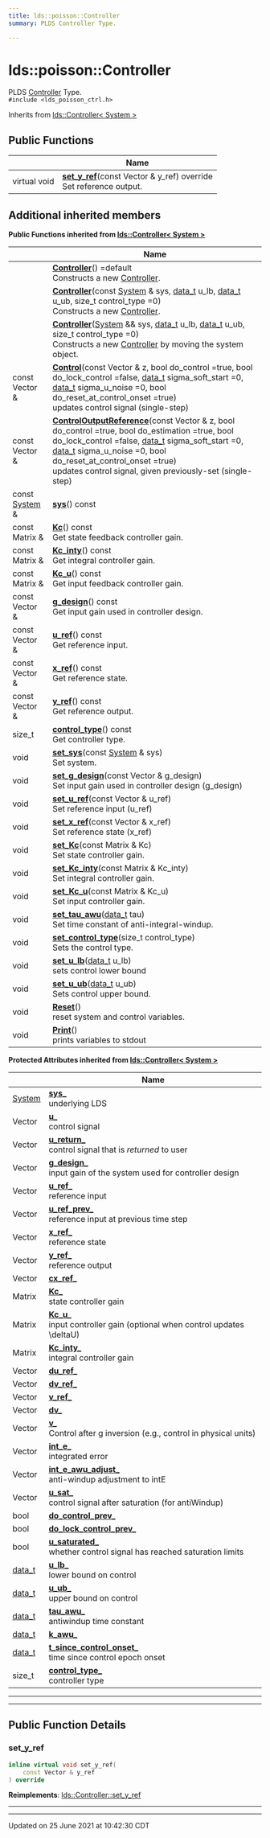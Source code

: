 ```yaml
---
title: lds::poisson::Controller
summary: PLDS Controller Type. 

---
```


# lds::poisson::Controller



PLDS [Controller]() Type. 
<br /> `#include <lds_poisson_ctrl.h>`

Inherits from [lds::Controller< System >](/lds-ctrl-est/docs/api/classes/classlds_1_1_controller/)

## Public Functions

|                | Name           |
| -------------- | -------------- |
| virtual void | **[set_y_ref](/lds-ctrl-est/docs/api/classes/classlds_1_1poisson_1_1_controller/#function-set_y_ref)**(const Vector & y_ref) override<br>Set reference output.  |

## Additional inherited members

**Public Functions inherited from [lds::Controller< System >](/lds-ctrl-est/docs/api/classes/classlds_1_1_controller/)**

|                | Name           |
| -------------- | -------------- |
| | **[Controller](/lds-ctrl-est/docs/api/classes/classlds_1_1_controller/#function-controller)**() =default<br>Constructs a new [Controller](/lds-ctrl-est/docs/api/classes/classlds_1_1_controller/).  |
| | **[Controller](/lds-ctrl-est/docs/api/classes/classlds_1_1_controller/#function-controller)**(const [System](/lds-ctrl-est/docs/api/classes/classlds_1_1_system/) & sys, [data_t](/lds-ctrl-est/docs/api/namespaces/namespacelds/#using-data_t) u_lb, [data_t](/lds-ctrl-est/docs/api/namespaces/namespacelds/#using-data_t) u_ub, size_t control_type =0)<br>Constructs a new [Controller](/lds-ctrl-est/docs/api/classes/classlds_1_1_controller/).  |
| | **[Controller](/lds-ctrl-est/docs/api/classes/classlds_1_1_controller/#function-controller)**([System](/lds-ctrl-est/docs/api/classes/classlds_1_1_system/) && sys, [data_t](/lds-ctrl-est/docs/api/namespaces/namespacelds/#using-data_t) u_lb, [data_t](/lds-ctrl-est/docs/api/namespaces/namespacelds/#using-data_t) u_ub, size_t control_type =0)<br>Constructs a new [Controller](/lds-ctrl-est/docs/api/classes/classlds_1_1_controller/) by moving the system object.  |
| const Vector & | **[Control](/lds-ctrl-est/docs/api/classes/classlds_1_1_controller/#function-control)**(const Vector & z, bool do_control =true, bool do_lock_control =false, [data_t](/lds-ctrl-est/docs/api/namespaces/namespacelds/#using-data_t) sigma_soft_start =0, [data_t](/lds-ctrl-est/docs/api/namespaces/namespacelds/#using-data_t) sigma_u_noise =0, bool do_reset_at_control_onset =true)<br>updates control signal (single-step)  |
| const Vector & | **[ControlOutputReference](/lds-ctrl-est/docs/api/classes/classlds_1_1_controller/#function-controloutputreference)**(const Vector & z, bool do_control =true, bool do_estimation =true, bool do_lock_control =false, [data_t](/lds-ctrl-est/docs/api/namespaces/namespacelds/#using-data_t) sigma_soft_start =0, [data_t](/lds-ctrl-est/docs/api/namespaces/namespacelds/#using-data_t) sigma_u_noise =0, bool do_reset_at_control_onset =true)<br>updates control signal, given previously-set (single-step)  |
| const [System](/lds-ctrl-est/docs/api/classes/classlds_1_1_system/) & | **[sys](/lds-ctrl-est/docs/api/classes/classlds_1_1_controller/#function-sys)**() const |
| const Matrix & | **[Kc](/lds-ctrl-est/docs/api/classes/classlds_1_1_controller/#function-kc)**() const<br>Get state feedback controller gain.  |
| const Matrix & | **[Kc_inty](/lds-ctrl-est/docs/api/classes/classlds_1_1_controller/#function-kc_inty)**() const<br>Get integral controller gain.  |
| const Matrix & | **[Kc_u](/lds-ctrl-est/docs/api/classes/classlds_1_1_controller/#function-kc_u)**() const<br>Get input feedback controller gain.  |
| const Vector & | **[g_design](/lds-ctrl-est/docs/api/classes/classlds_1_1_controller/#function-g_design)**() const<br>Get input gain used in controller design.  |
| const Vector & | **[u_ref](/lds-ctrl-est/docs/api/classes/classlds_1_1_controller/#function-u_ref)**() const<br>Get reference input.  |
| const Vector & | **[x_ref](/lds-ctrl-est/docs/api/classes/classlds_1_1_controller/#function-x_ref)**() const<br>Get reference state.  |
| const Vector & | **[y_ref](/lds-ctrl-est/docs/api/classes/classlds_1_1_controller/#function-y_ref)**() const<br>Get reference output.  |
| size_t | **[control_type](/lds-ctrl-est/docs/api/classes/classlds_1_1_controller/#function-control_type)**() const<br>Get controller type.  |
| void | **[set_sys](/lds-ctrl-est/docs/api/classes/classlds_1_1_controller/#function-set_sys)**(const [System](/lds-ctrl-est/docs/api/classes/classlds_1_1_system/) & sys)<br>Set system.  |
| void | **[set_g_design](/lds-ctrl-est/docs/api/classes/classlds_1_1_controller/#function-set_g_design)**(const Vector & g_design)<br>Set input gain used in controller design (g_design)  |
| void | **[set_u_ref](/lds-ctrl-est/docs/api/classes/classlds_1_1_controller/#function-set_u_ref)**(const Vector & u_ref)<br>Set reference input (u_ref)  |
| void | **[set_x_ref](/lds-ctrl-est/docs/api/classes/classlds_1_1_controller/#function-set_x_ref)**(const Vector & x_ref)<br>Set reference state (x_ref)  |
| void | **[set_Kc](/lds-ctrl-est/docs/api/classes/classlds_1_1_controller/#function-set_kc)**(const Matrix & Kc)<br>Set state controller gain.  |
| void | **[set_Kc_inty](/lds-ctrl-est/docs/api/classes/classlds_1_1_controller/#function-set_kc_inty)**(const Matrix & Kc_inty)<br>Set integral controller gain.  |
| void | **[set_Kc_u](/lds-ctrl-est/docs/api/classes/classlds_1_1_controller/#function-set_kc_u)**(const Matrix & Kc_u)<br>Set input controller gain.  |
| void | **[set_tau_awu](/lds-ctrl-est/docs/api/classes/classlds_1_1_controller/#function-set_tau_awu)**([data_t](/lds-ctrl-est/docs/api/namespaces/namespacelds/#using-data_t) tau)<br>Set time constant of anti-integral-windup.  |
| void | **[set_control_type](/lds-ctrl-est/docs/api/classes/classlds_1_1_controller/#function-set_control_type)**(size_t control_type)<br>Sets the control type.  |
| void | **[set_u_lb](/lds-ctrl-est/docs/api/classes/classlds_1_1_controller/#function-set_u_lb)**([data_t](/lds-ctrl-est/docs/api/namespaces/namespacelds/#using-data_t) u_lb)<br>sets control lower bound  |
| void | **[set_u_ub](/lds-ctrl-est/docs/api/classes/classlds_1_1_controller/#function-set_u_ub)**([data_t](/lds-ctrl-est/docs/api/namespaces/namespacelds/#using-data_t) u_ub)<br>Sets control upper bound.  |
| void | **[Reset](/lds-ctrl-est/docs/api/classes/classlds_1_1_controller/#function-reset)**()<br>reset system and control variables.  |
| void | **[Print](/lds-ctrl-est/docs/api/classes/classlds_1_1_controller/#function-print)**()<br>prints variables to stdout  |

**Protected Attributes inherited from [lds::Controller< System >](/lds-ctrl-est/docs/api/classes/classlds_1_1_controller/)**

|                | Name           |
| -------------- | -------------- |
| [System](/lds-ctrl-est/docs/api/classes/classlds_1_1_system/) | **[sys_](/lds-ctrl-est/docs/api/classes/classlds_1_1_controller/#variable-sys_)** <br>underlying LDS  |
| Vector | **[u_](/lds-ctrl-est/docs/api/classes/classlds_1_1_controller/#variable-u_)** <br>control signal  |
| Vector | **[u_return_](/lds-ctrl-est/docs/api/classes/classlds_1_1_controller/#variable-u_return_)** <br>control signal that is _returned_ to user  |
| Vector | **[g_design_](/lds-ctrl-est/docs/api/classes/classlds_1_1_controller/#variable-g_design_)** <br>input gain of the system used for controller design  |
| Vector | **[u_ref_](/lds-ctrl-est/docs/api/classes/classlds_1_1_controller/#variable-u_ref_)** <br>reference input  |
| Vector | **[u_ref_prev_](/lds-ctrl-est/docs/api/classes/classlds_1_1_controller/#variable-u_ref_prev_)** <br>reference input at previous time step  |
| Vector | **[x_ref_](/lds-ctrl-est/docs/api/classes/classlds_1_1_controller/#variable-x_ref_)** <br>reference state  |
| Vector | **[y_ref_](/lds-ctrl-est/docs/api/classes/classlds_1_1_controller/#variable-y_ref_)** <br>reference output  |
| Vector | **[cx_ref_](/lds-ctrl-est/docs/api/classes/classlds_1_1_controller/#variable-cx_ref_)**  |
| Matrix | **[Kc_](/lds-ctrl-est/docs/api/classes/classlds_1_1_controller/#variable-kc_)** <br>state controller gain  |
| Matrix | **[Kc_u_](/lds-ctrl-est/docs/api/classes/classlds_1_1_controller/#variable-kc_u_)** <br>input controller gain (optional when control updates \deltaU)  |
| Matrix | **[Kc_inty_](/lds-ctrl-est/docs/api/classes/classlds_1_1_controller/#variable-kc_inty_)** <br>integral controller gain  |
| Vector | **[du_ref_](/lds-ctrl-est/docs/api/classes/classlds_1_1_controller/#variable-du_ref_)**  |
| Vector | **[dv_ref_](/lds-ctrl-est/docs/api/classes/classlds_1_1_controller/#variable-dv_ref_)**  |
| Vector | **[v_ref_](/lds-ctrl-est/docs/api/classes/classlds_1_1_controller/#variable-v_ref_)**  |
| Vector | **[dv_](/lds-ctrl-est/docs/api/classes/classlds_1_1_controller/#variable-dv_)**  |
| Vector | **[v_](/lds-ctrl-est/docs/api/classes/classlds_1_1_controller/#variable-v_)** <br>Control after g inversion (e.g., control in physical units)  |
| Vector | **[int_e_](/lds-ctrl-est/docs/api/classes/classlds_1_1_controller/#variable-int_e_)** <br>integrated error  |
| Vector | **[int_e_awu_adjust_](/lds-ctrl-est/docs/api/classes/classlds_1_1_controller/#variable-int_e_awu_adjust_)** <br>anti-windup adjustment to intE  |
| Vector | **[u_sat_](/lds-ctrl-est/docs/api/classes/classlds_1_1_controller/#variable-u_sat_)** <br>control signal after saturation (for antiWindup)  |
| bool | **[do_control_prev_](/lds-ctrl-est/docs/api/classes/classlds_1_1_controller/#variable-do_control_prev_)**  |
| bool | **[do_lock_control_prev_](/lds-ctrl-est/docs/api/classes/classlds_1_1_controller/#variable-do_lock_control_prev_)**  |
| bool | **[u_saturated_](/lds-ctrl-est/docs/api/classes/classlds_1_1_controller/#variable-u_saturated_)** <br>whether control signal has reached saturation limits  |
| [data_t](/lds-ctrl-est/docs/api/namespaces/namespacelds/#using-data_t) | **[u_lb_](/lds-ctrl-est/docs/api/classes/classlds_1_1_controller/#variable-u_lb_)** <br>lower bound on control  |
| [data_t](/lds-ctrl-est/docs/api/namespaces/namespacelds/#using-data_t) | **[u_ub_](/lds-ctrl-est/docs/api/classes/classlds_1_1_controller/#variable-u_ub_)** <br>upper bound on control  |
| [data_t](/lds-ctrl-est/docs/api/namespaces/namespacelds/#using-data_t) | **[tau_awu_](/lds-ctrl-est/docs/api/classes/classlds_1_1_controller/#variable-tau_awu_)** <br>antiwindup time constant  |
| [data_t](/lds-ctrl-est/docs/api/namespaces/namespacelds/#using-data_t) | **[k_awu_](/lds-ctrl-est/docs/api/classes/classlds_1_1_controller/#variable-k_awu_)**  |
| [data_t](/lds-ctrl-est/docs/api/namespaces/namespacelds/#using-data_t) | **[t_since_control_onset_](/lds-ctrl-est/docs/api/classes/classlds_1_1_controller/#variable-t_since_control_onset_)** <br>time since control epoch onset  |
| size_t | **[control_type_](/lds-ctrl-est/docs/api/classes/classlds_1_1_controller/#variable-control_type_)** <br>controller type  |


---
---
## Public Function Details

### **set_y_ref**

```cpp
inline virtual void set_y_ref(
    const Vector & y_ref
) override
```



**Reimplements**: [lds::Controller::set_y_ref](/lds-ctrl-est/docs/api/classes/classlds_1_1_controller/#function-set_y_ref)


---


-------------------------------

Updated on 25 June 2021 at 10:42:30 CDT
